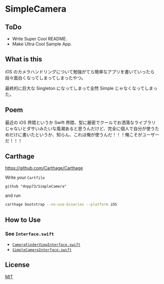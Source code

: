 SimpleCamera
===========


## ToDo

- Write Super Cool README.
- Make Ultra Cool Sample App.


## What is this

iOS のカメラハンドリングについて勉強がてら簡単なアプリを書いていったら段々面白くなってしまってしまったやつ。

最終的に巨大な Singleton になってしまって全然 Simple じゃなくなってしまった。


## Poem

最近の iOS 界隈というか Swift 界隈、型に厳密でクールでお洒落なライブラリじゃないとダサいみたいな風潮あると思うんだけど、完全に個人で自分が使うためだけに書いたというか、知らん、これは俺が使うんだ！！！俺こそがユーザーだ！！！


## Carthage

https://github.com/Carthage/Carthage

Write your `Cartfile`

```
github "dnpp73/SimpleCamera"
```

and run

```sh
carthage bootstrap --no-use-binaries --platform iOS
```


## How to Use

### See `Interface.swift`

- [`CameraFinderViewInterface.swift`](/SimpleCamera/CameraFinderViewInterface.swift)
- [`SimpleCameraInterface.swift`](/SimpleCamera/SimpleCameraInterface.swift)


## License

[MIT](/LICENSE)
